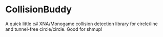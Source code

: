 CollisionBuddy
==============

A quick little c# XNA/Monogame collision detection library for circle/line and tunnel-free circle/circle.  Good for shmup!
